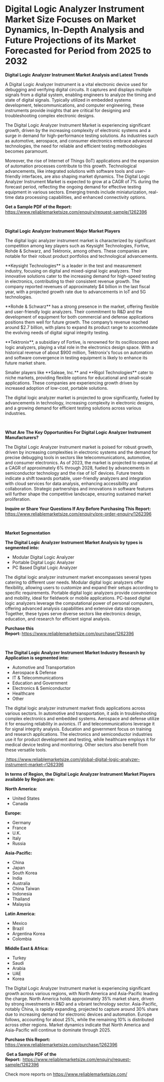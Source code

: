 <p><h1>Digital Logic Analyzer Instrument Market Size Focuses on Market Dynamics, In-Depth Analysis and Future Projections of its Market Forecasted for Period from 2025 to 2032</h1></p><p><strong>Digital Logic Analyzer Instrument Market Analysis and Latest Trends</strong></p>
<p><p>A Digital Logic Analyzer Instrument is a vital electronic device used for debugging and verifying digital circuits. It captures and displays multiple signals from a digital system, enabling engineers to analyze the timing and state of digital signals. Typically utilized in embedded systems development, telecommunications, and computer engineering, these instruments provide insights that are critical for designing and troubleshooting complex electronic designs.</p><p>The Digital Logic Analyzer Instrument Market is experiencing significant growth, driven by the increasing complexity of electronic systems and a surge in demand for high-performance testing solutions. As industries such as automotive, aerospace, and consumer electronics embrace advanced technologies, the need for reliable and efficient testing methodologies becomes paramount. </p><p>Moreover, the rise of Internet of Things (IoT) applications and the expansion of automation processes contribute to this growth. Technological advancements, like integrated solutions with software tools and user-friendly interfaces, are also shaping market dynamics. The Digital Logic Analyzer Instrument Market is expected to grow at a CAGR of 7% during the forecast period, reflecting the ongoing demand for effective testing equipment in various sectors. Emerging trends include miniaturization, real-time data processing capabilities, and enhanced connectivity options.</p></p>
<p><strong>Get a Sample PDF of the Report:&nbsp;</strong> <a href="https://www.reliablemarketsize.com/enquiry/request-sample/1262396?utm_campaign=2808&utm_medium=2&utm_source=Github&utm_content=ia&utm_term=24032025&utm_id=digital-logic-analyzer-instrument">https://www.reliablemarketsize.com/enquiry/request-sample/1262396</a></p>
<p>&nbsp;</p>
<p><strong>Digital Logic Analyzer Instrument Major Market Players</strong></p>
<p><p>The digital logic analyzer instrument market is characterized by significant competition among key players such as Keysight Technologies, Fortive, Rohde & Schwarz, and Tektronix, among others. These companies are notable for their robust product portfolios and technological advancements.</p><p>**Keysight Technologies** is a leader in the test and measurement industry, focusing on digital and mixed-signal logic analyzers. Their innovative solutions cater to the increasing demand for high-speed testing in electronics, contributing to their consistent revenue growth. The company reported revenues of approximately $4 billion in the last fiscal year, with a projected growth rate due to advancements in IoT and 5G technologies.</p><p>**Rohde & Schwarz** has a strong presence in the market, offering flexible and user-friendly logic analyzers. Their commitment to R&D and the development of equipment for both commercial and defense applications positions them well for future growth. The company’s revenue reached around $2.7 billion, with plans to expand its product range to accommodate the evolving needs of digital signal integrity testing.</p><p>**Tektronix**, a subsidiary of Fortive, is renowned for its oscilloscopes and logic analyzers, playing a vital role in the electronics design space. With a historical revenue of about $900 million, Tektronix's focus on automation and software convergence in testing equipment is likely to enhance its future market share.</p><p>Smaller players like **Saleae, Inc.** and **Rigol Technologies** cater to niche markets, providing flexible options for educational and small-scale applications. These companies are experiencing growth driven by increased adoption of low-cost, portable solutions.</p><p>The digital logic analyzer market is projected to grow significantly, fueled by advancements in technology, increasing complexity in electronic designs, and a growing demand for efficient testing solutions across various industries.</p></p>
<p>&nbsp;</p>
<p><strong>What Are The Key Opportunities For Digital Logic Analyzer Instrument Manufacturers?</strong></p>
<p><p>The Digital Logic Analyzer Instrument market is poised for robust growth, driven by increasing complexities in electronic systems and the demand for precise debugging tools in sectors like telecommunications, automotive, and consumer electronics. As of 2023, the market is projected to expand at a CAGR of approximately 6% through 2028, fueled by advancements in semiconductor technology and the rise of IoT devices. Future trends indicate a shift towards portable, user-friendly analyzers and integration with cloud services for data analysis, enhancing accessibility and collaboration. Strategic partnerships and innovations in software features will further shape the competitive landscape, ensuring sustained market proliferation.</p></p>
<p><strong>Inquire or Share Your Questions If Any Before Purchasing This Report:</strong> <a href="https://www.reliablemarketsize.com/enquiry/pre-order-enquiry/1262396?utm_campaign=2808&utm_medium=2&utm_source=Github&utm_content=ia&utm_term=24032025&utm_id=digital-logic-analyzer-instrument">https://www.reliablemarketsize.com/enquiry/pre-order-enquiry/1262396</a></p>
<p>&nbsp;</p>
<p><strong>Market Segmentation</strong></p>
<p><strong>The Digital Logic Analyzer Instrument Market Analysis by types is segmented into:</strong></p>
<p><ul><li>Modular Digital Logic Analyzer</li><li>Portable Digital Logic Analyzer</li><li>PC Based Digital Logic Analyzer</li></ul></p>
<p><p>The digital logic analyzer instrument market encompasses several types catering to different user needs. Modular digital logic analyzers offer flexibility, allowing users to customize and expand their setups according to specific requirements. Portable digital logic analyzers provide convenience and mobility, ideal for fieldwork or mobile applications. PC-based digital logic analyzers leverage the computational power of personal computers, offering advanced analysis capabilities and extensive data storage. Together, these types serve diverse sectors like electronics design, education, and research for efficient signal analysis.</p></p>
<p><strong>Purchase this Report:&nbsp;</strong><a href="https://www.reliablemarketsize.com/purchase/1262396?utm_campaign=2808&utm_medium=2&utm_source=Github&utm_content=ia&utm_term=24032025&utm_id=digital-logic-analyzer-instrument">https://www.reliablemarketsize.com/purchase/1262396</a></p>
<p>&nbsp;</p>
<p><strong>The Digital Logic Analyzer Instrument Market Industry Research by Application is segmented into:</strong></p>
<p><ul><li>Automotive and Transportation</li><li>Aerospace & Defense</li><li>IT & Telecommunications</li><li>Education and Government</li><li>Electronics & Semiconductor</li><li>Healthcare</li><li>Other</li></ul></p>
<p><p>The digital logic analyzer instrument market finds applications across various sectors. In automotive and transportation, it aids in troubleshooting complex electronics and embedded systems. Aerospace and defense utilize it for ensuring reliability in avionics. IT and telecommunications leverage it for signal integrity analysis. Education and government focus on training and research applications. The electronics and semiconductor industries use it for product development and testing, while healthcare employs it for medical device testing and monitoring. Other sectors also benefit from these versatile tools.</p></p>
<p><a href="https://www.reliablemarketsize.com/global-digital-logic-analyzer-instrument-market-r1262396?utm_campaign=2808&utm_medium=2&utm_source=Github&utm_content=ia&utm_term=24032025&utm_id=digital-logic-analyzer-instrument">&nbsp;https://www.reliablemarketsize.com/global-digital-logic-analyzer-instrument-market-r1262396</a></p>
<p><strong>In terms of Region, the Digital Logic Analyzer Instrument Market Players available by Region are:</strong></p>
<p>
    <p> <strong> North America: </strong>
        <ul>
            <li>United States</li>
            <li>Canada</li>
        </ul>
        </p> 
    <p> <strong> Europe: </strong>
        <ul>
            <li>Germany</li>
            <li>France</li>
            <li>U.K.</li>
            <li>Italy</li>
            <li>Russia</li>
        </ul>
        </p> 
    <p> <strong> Asia-Pacific: </strong>
        <ul>
            <li>China</li>
            <li>Japan</li>
            <li>South Korea</li>
            <li>India</li>
            <li>Australia</li>
            <li>China Taiwan</li>
            <li>Indonesia</li>
            <li>Thailand</li>
            <li>Malaysia</li>
        </ul>
        </p> 
    <p> <strong> Latin America: </strong>
        <ul>
            <li>Mexico</li>
            <li>Brazil</li>
            <li>Argentina Korea</li>
            <li>Colombia</li>
        </ul>
        </p> 
    <p> <strong> Middle East & Africa: </strong>
        <ul>
            <li>Turkey</li>
            <li>Saudi</li>
            <li>Arabia</li>
            <li>UAE</li>
            <li>Korea</li>
        </ul>
    </p>
    </p>
<p><p>The Digital Logic Analyzer Instrument market is experiencing significant growth across various regions, with North America and Asia-Pacific leading the charge. North America holds approximately 35% market share, driven by strong investments in R&D and a vibrant technology sector. Asia-Pacific, notably China, is rapidly expanding, projected to capture around 30% share due to increasing demand for electronic devices and automation. Europe follows, accounting for about 25%, while the remaining 10% is distributed across other regions. Market dynamics indicate that North America and Asia-Pacific will continue to dominate through 2025.</p></p>
<p><strong>Purchase this Report: </strong><a href="https://www.reliablemarketsize.com/purchase/1262396?utm_campaign=2808&utm_medium=2&utm_source=Github&utm_content=ia&utm_term=24032025&utm_id=digital-logic-analyzer-instrument">https://www.reliablemarketsize.com/purchase/1262396</a></p>
<p>&nbsp;<strong>Get a Sample PDF of the Report:&nbsp;&nbsp;</strong><a href="https://www.reliablemarketsize.com/enquiry/request-sample/1262396?utm_campaign=2808&utm_medium=2&utm_source=Github&utm_content=ia&utm_term=24032025&utm_id=digital-logic-analyzer-instrument">https://www.reliablemarketsize.com/enquiry/request-sample/1262396</a></p>
<p><strong></strong></p>
<p>Check more reports on <a href="https://www.reliablemarketsize.com/?utm_campaign=2808&utm_medium=2&utm_source=Github&utm_content=ia&utm_term=24032025&utm_id=digital-logic-analyzer-instrument">https://www.reliablemarketsize.com/</a></p>